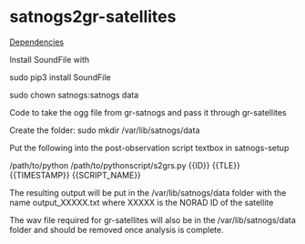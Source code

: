 # satnogs2gr-satellites
<u>Dependencies</u>

Install SoundFile with 

<quote>sudo pip3 install SoundFile</quote>

sudo chown satnogs:satnogs data

Code to take the ogg file from gr-satnogs and pass it through gr-satellites

Create the folder: sudo mkdir /var/lib/satnogs/data

Put the following into the post-observation script textbox in satnogs-setup

/path/to/python /path/to/pythonscript/s2grs.py {{ID}} {{TLE}} {{TIMESTAMP}} {{SCRIPT_NAME}}

The resulting output will be put in the /var/lib/satnogs/data folder with the name output_XXXXX.txt where XXXXX is the NORAD ID of the satellite

The wav file required for gr-satellites will also be in the /var/lib/satnogs/data folder and should be removed once analysis is complete.
